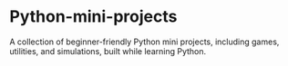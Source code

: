 # Python-mini-projects
A collection of beginner-friendly Python mini projects, including games, utilities, and simulations, built while learning Python.
